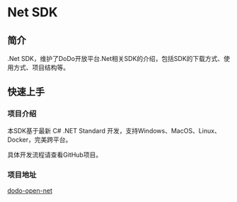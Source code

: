 # Net SDK

## 简介

.Net SDK，维护了DoDo开放平台.Net相关SDK的介绍，包括SDK的下载方式、使用方式、项目结构等。

## 快速上手

### 项目介绍

本SDK基于最新 C# .NET Standard 开发，支持Windows、MacOS、Linux、Docker，完美跨平台。

具体开发流程请查看GitHub项目。

### 项目地址

[dodo-open-net](https://github.com/dodo-open/dodo-open-net)